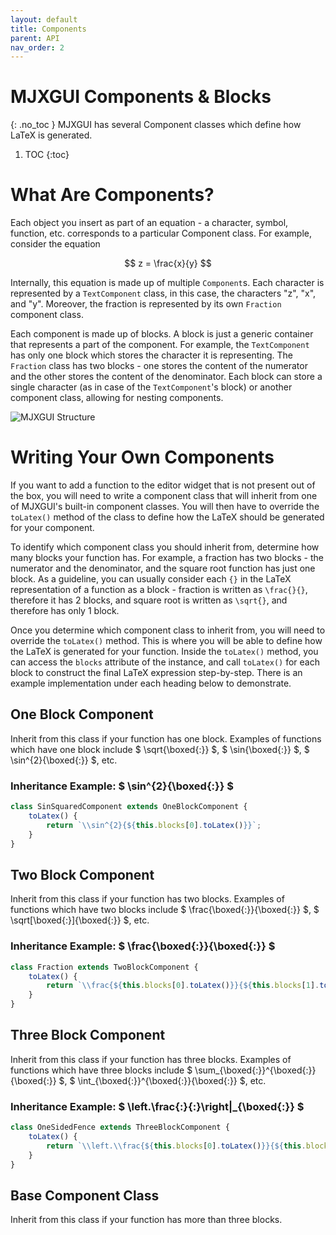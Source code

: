 ```yaml
---
layout: default
title: Components
parent: API
nav_order: 2
---
```


# MJXGUI Components & Blocks
{: .no_toc }
MJXGUI has several Component classes which define how LaTeX is generated.

1. TOC
{:toc}

# What Are Components?
Each object you insert as part of an equation - a character, symbol, function, etc. corresponds to a particular Component class. For example, consider the equation

$$ z = \frac{x}{y} $$

Internally, this equation is made up of multiple `Component`s. Each character is represented by a `TextComponent` class, in this case, the characters "z", "x", and "y". Moreover, the fraction is represented by its own `Fraction` component class. 

Each component is made up of blocks. A block is just a generic container that represents a part of the component. For example, the `TextComponent` has only one block which stores the character it is representing. The `Fraction` class has two blocks - one stores the content of the numerator and the other stores the content of the denominator. Each block can store a single character (as in case of the `TextComponent`'s block) or another component class, allowing for nesting components.

![MJXGUI Structure](../media/mjxgui-structure.svg)

# Writing Your Own Components
If you want to add a function to the editor widget that is not present out of the box, you will need to write a component class that will inherit from one of MJXGUI's built-in component classes. You will then have to override the `toLatex()` method of the class to define how the LaTeX should be generated for your component.

To identify which component class you should inherit from, determine how many blocks your function has. For example, a fraction has two blocks - the numerator and the denominator, and the square root function has just one block. As a guideline, you can usually consider each `{}` in the LaTeX representation of a function as a block - fraction is written as `\frac{}{}`, therefore it has 2 blocks, and square root is written as `\sqrt{}`, and therefore has only 1 block.

Once you determine which component class to inherit from, you will need to override the `toLatex()` method. This is where you will be able to define how the LaTeX is generated for your function. Inside the `toLatex()` method, you can access the `blocks` attribute of the instance, and call `toLatex()` for each block to construct the final LaTeX expression step-by-step. There is an example implementation under each heading below to demonstrate.

## One Block Component
Inherit from this class if your function has one block. Examples of functions which have one block include $ \sqrt{\boxed{\:}} $, $ \sin{\boxed{\:}} $, $ \sin^{2}{\boxed{\:}} $, etc.

### Inheritance Example: $ \sin^{2}{\boxed{\:}} $
```javascript
class SinSquaredComponent extends OneBlockComponent {
    toLatex() {
        return `\\sin^{2}{${this.blocks[0].toLatex()}}`;
    }
}
```

## Two Block Component
Inherit from this class if your function has two blocks. Examples of functions which have two blocks include $ \frac{\boxed{\:}}{\boxed{\:}} $, $ \sqrt[\boxed{\:}]{\boxed{\:}} $, etc.

### Inheritance Example: $ \frac{\boxed{\:}}{\boxed{\:}} $
```javascript
class Fraction extends TwoBlockComponent {
    toLatex() {
        return `\\frac{${this.blocks[0].toLatex()}}{${this.blocks[1].toLatex()}}`;
    }
}
```

## Three Block Component
Inherit from this class if your function has three blocks. Examples of functions which have three blocks include $ \sum_{\boxed{\:}}^{\boxed{\:}}{\boxed{\:}} $, $ \int_{\boxed{\:}}^{\boxed{\:}}{\boxed{\:}} $, etc.

### Inheritance Example: $ \left.\frac{\:}{\:}\right|_{\boxed{\:}} $
```javascript
class OneSidedFence extends ThreeBlockComponent {
    toLatex() {
        return `\\left.\\frac{${this.blocks[0].toLatex()}}{${this.blocks[1].toLatex()}}\\right|_{${this.blocks[2].toLatex()}}`;
    }
}
```

## Base Component Class
Inherit from this class if your function has more than three blocks.
